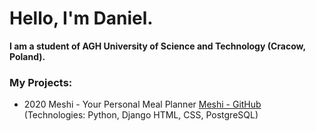 # Hello, I'm Daniel.

**I am a student of AGH University of Science and Technology (Cracow, Poland).**

### My Projects:

* 2020 Meshi - Your Personal Meal Planner [Meshi - GitHub](https://github.com/AGH-Narzedzia-Informatyczne/meshi)
  (Technologies: Python, Django HTML, CSS, PostgreSQL)

